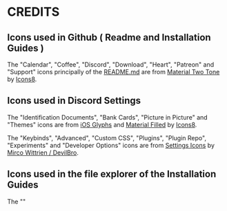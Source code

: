# CREDITS

## Icons used in Github ( Readme and Installation Guides )

The "Calendar", "Coffee", "Discord", "Download", "Heart", "Patreon" and "Support" icons principally of the [README.md](https://kaiidoo.github.io/Newcord/README.md) are from [Material Two Tone](https://icons8.com/icons/material-two-tone) by [Icons8](https://icons8.com).

## Icons used in Discord Settings

The "Identification Documents", "Bank Cards", "Picture in Picture" and "Themes" icons are from [iOS Glyphs](https://icons8.com/icons/ios-glyphs) and [Material Filled](https://icons8.com/icons/material) by [Icons8](https://icons8.com).

The "Keybinds", "Advanced", "Custom CSS", "Plugins", "Plugin Repo", "Experiments" and "Developer Options" icons are from [Settings Icons](https://github.com/mwittrien/BetterDiscordAddons/tree/master/Themes/_res/svgs/settingsicons) by [Mirco Wittrien / DevilBro](https://mwittrien.github.io).

## Icons used in the file explorer of the Installation Guides

The ""